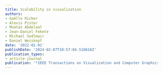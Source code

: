 ```yaml
---
title: Scalability in visualization
authors:
- Gaëlle Richer
- Alexis Pister
- Moataz Abdelaal
- Jean-Daniel Fekete
- Michael Sedlmair
- Daniel Weiskopf
date: '2022-01-01'
publishDate: '2024-02-07T10:57:04.518618Z'
publication_types:
- article-journal
publication: '*IEEE Transactions on Visualization and Computer Graphics*'
---
```

